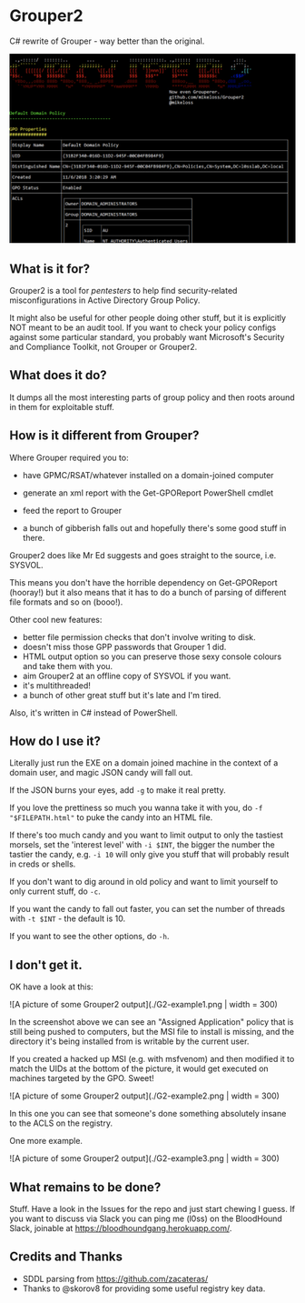 # Grouper2
C# rewrite of Grouper - way better than the original.

![A picture of the Grouper2 banner](./G2-banner.png)

## What is it for? 

Grouper2 is a tool for *pentesters* to help find security-related misconfigurations in Active Directory Group Policy.

It might also be useful for other people doing other stuff, but it is explicitly NOT meant to be an audit tool. If you want to check your policy configs against some particular standard, you probably want Microsoft's Security and Compliance Toolkit, not Grouper or Grouper2.

## What does it do?

It dumps all the most interesting parts of group policy and then roots around in them for exploitable stuff.

## How is it different from Grouper?

Where Grouper required you to:

 - have GPMC/RSAT/whatever installed on a domain-joined computer

-  generate an xml report with the Get-GPOReport PowerShell cmdlet

 - feed the report to Grouper

 - a bunch of gibberish falls out and hopefully there's some good stuff in there.

Grouper2 does like Mr Ed suggests and goes straight to the source, i.e. SYSVOL.

This means you don't have the horrible dependency on Get-GPOReport (hooray!) but it also means that it has to do a bunch of parsing of different file formats and so on (booo!).

Other cool new features:

 - better file permission checks that don't involve writing to disk.
 - doesn't miss those GPP passwords that Grouper 1 did.
 - HTML output option so you can preserve those sexy console colours and take them with you.
 - aim Grouper2 at an offline copy of SYSVOL if you want.
 - it's multithreaded!
 - a bunch of other great stuff but it's late and I'm tired.

Also, it's written in C# instead of PowerShell.

## How do I use it?

Literally just run the EXE on a domain joined machine in the context of a domain user, and magic JSON candy will fall out.

If the JSON burns your eyes, add ```-g``` to make it real pretty.

If you love the prettiness so much you wanna take it with you, do ```-f "$FILEPATH.html"``` to puke the candy into an HTML file.

If there's too much candy and you want to limit output to only the tastiest morsels, set the 'interest level' with ```-i $INT```, the bigger the number the tastier the candy, e.g. ```-i 10``` will only give you stuff that will probably result in creds or shells.

If you don't want to dig around in old policy and want to limit yourself to only current stuff, do ```-c```.

If you want the candy to fall out faster, you can set the number of threads with ```-t $INT``` - the default is 10.

If you want to see the other options, do ```-h```.


## I don't get it.

OK have a look at this:

![A picture of some Grouper2 output](./G2-example1.png  | width = 300)

In the screenshot above we can see an "Assigned Application" policy that is still being pushed to computers, but the MSI file to install is missing, and the directory it's being installed from is writable by the current user. 

If you created a hacked up MSI (e.g. with msfvenom) and then modified it to match the UIDs at the bottom of the picture, it would get executed on machines targeted by the GPO. Sweet!

![A picture of some Grouper2 output](./G2-example2.png  | width = 300)

In this one you can see that someone's done something absolutely insane to the ACLS on the registry.

One more example.

![A picture of some Grouper2 output](./G2-example3.png | width = 300)



## What remains to be done?

Stuff. Have a look in the Issues for the repo and just start chewing I guess.
If you want to discuss via Slack you can ping me (l0ss) on the BloodHound Slack, joinable at https://bloodhoundgang.herokuapp.com/.

## Credits and Thanks

 - SDDL parsing from https://github.com/zacateras/
 - Thanks to @skorov8 for providing some useful registry key data.
